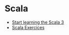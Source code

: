 # Scala

- [Start learning the Scala 3](https://scala.zone/)
- [Scala Exercices](https://www.scala-exercises.org/)
